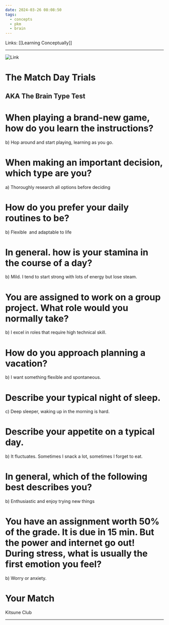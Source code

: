```yaml
---
date: 2024-03-26 08:08:50
tags:
  - concepts
  - pkm
  - brain
---
```

Links: [[Learning Conceptually]]

---
![Link](https://youtu.be/5_lvX-EF0TM)
# The Match Day Trials 
## AKA The Brain Type Test
# When playing a brand-new game, how do you learn the instructions?
b) Hop around and start playing, learning as you go.
# When making an important decision, which type are you?
a) Thoroughly research all options before deciding
# How do you prefer your daily routines to be?
b) Flexible  and adaptable to life
# In general. how is your stamina in the course of a day?
b) Mild. I tend to start strong with lots of energy but lose steam.
# You are assigned to work on a group project. What role would you normally take?
b) I excel in roles that require high technical skill.
# How do you approach planning a vacation?
b) I want something flexible and spontaneous.
# Describe your typical night of sleep.
c) Deep sleeper, waking up in the morning is hard.
# Describe your appetite on a typical day.
b) It fluctuates. Sometimes I snack a lot, sometimes I forget to eat.
# In general, which of the following best describes you?
b) Enthusiastic and enjoy trying new things
# You have an assignment worth 50% of the grade. It is due in 15 min. But the power and internet go out! During stress, what is usually the first emotion you feel?
b) Worry or anxiety.

# Your Match
Kitsune Club

---
